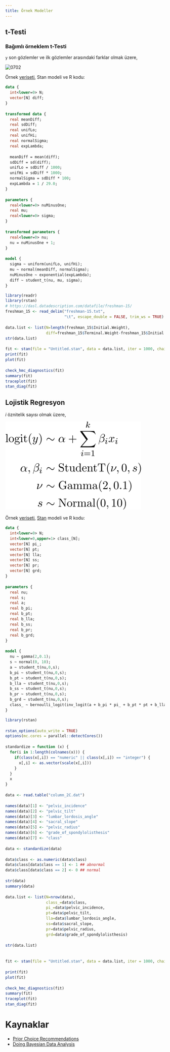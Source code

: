 ```yaml
---
title: Örnek Modeller
---
```


## t-Testi

### Bağımlı örneklem t-Testi

```y``` son gözlemler ve ilk gözlemler arasındaki farklar olmak üzere,

![0702](imgs/07_02.svg)

Örnek [veriseti](https://dasl.datadescription.com/datafile/freshman-15/), Stan modeli ve R kodu:

```stan
data {
  int<lower=0> N;
  vector[N] diff;
}

transformed data {
  real meanDiff;
  real sdDiff;
  real unifLo;
  real unifHi;
  real normalSigma;
  real expLambda;
  
  meanDiff = mean(diff);
  sdDiff = sd(diff);
  unifLo = sdDiff / 1000;
  unifHi = sdDiff * 1000;
  normalSigma = sdDiff * 100;
  expLambda = 1 / 29.0;
}

parameters {
  real<lower=0> nuMinusOne;
  real mu;
  real<lower=0> sigma;
}

transformed parameters {
  real<lower=0> nu;
  nu = nuMinusOne + 1;
}

model {
  sigma ~ uniform(unifLo, unifHi);
  mu ~ normal(meanDiff, normalSigma);
  nuMinusOne ~ exponential(expLambda);
  diff ~ student_t(nu, mu, sigma);
}
```

```r
library(readr)
library(rstan)
# https://dasl.datadescription.com/datafile/freshman-15/
freshman_15 <- read_delim("freshman-15.txt", 
                          "\t", escape_double = FALSE, trim_ws = TRUE)

data.list <- list(N=length(freshman_15$Initial.Weight),
                  diff=freshman_15$Terminal.Weight-freshman_15$Initial.Weight)
str(data.list)

fit <- stan(file = "Untitled.stan", data = data.list, iter = 1000, chains = 4)
print(fit)
plot(fit)

check_hmc_diagnostics(fit)
summary(fit)
traceplot(fit)
stan_diag(fit)
```

## Lojistik Regresyon

_i_ öznitelik sayısı olmak üzere,

![0701](imgs/07_01.svg)

Örnek [veriseti](https://archive.ics.uci.edu/ml/datasets/Vertebral+Column), [Stan](https://mc-stan.org/) modeli ve R kodu:

```stan
data {
  int<lower=0> N;
  int<lower=0,upper=1> class_[N];
  vector[N] pi_;
  vector[N] pt;
  vector[N] lla;
  vector[N] ss;
  vector[N] pr;
  vector[N] grd;
}

parameters {
  real nu;
  real s;
  real a;
  real b_pi;
  real b_pt;
  real b_lla;
  real b_ss;
  real b_pr;
  real b_grd;
}

model {
  nu ~ gamma(2,0.1);
  s ~ normal(0, 10);
  a ~ student_t(nu,0,s);
  b_pi ~ student_t(nu,0,s);
  b_pt ~ student_t(nu,0,s);
  b_lla ~ student_t(nu,0,s);
  b_ss ~ student_t(nu,0,s);
  b_pr ~ student_t(nu,0,s);
  b_grd ~ student_t(nu,0,s);
  class_ ~ bernoulli_logit(inv_logit(a + b_pi * pi_ + b_pt * pt + b_lla * lla + b_ss * ss + b_pr * pr + b_grd * grd));
}
```

```r
library(rstan)

rstan_options(auto_write = TRUE)
options(mc.cores = parallel::detectCores())

standardize = function (x) {
  for(i in 1:length(colnames(x))) {
    if(class(x[,i]) == "numeric" || class(x[,i]) == "integer") {
      x[,i] <- as.vector(scale(x[,i])) 
    }
  }
  x
}

data <- read.table("column_2C.dat")

names(data)[1] <- "pelvic_incidence"
names(data)[2] <- "pelvic_tilt"
names(data)[3] <- "lumbar_lordosis_angle"
names(data)[4] <- "sacral_slope"
names(data)[5] <- "pelvic_radius"
names(data)[6] <- "grade_of_spondylolisthesis"
names(data)[7] <- "class"

data <- standardize(data)

data$class <- as.numeric(data$class)
data$class[data$class == 1] <- 1 ## abnormal
data$class[data$class == 2] <- 0 ## normal

str(data)
summary(data)

data.list <- list(N=nrow(data),
                  class_=data$class,
                  pi_=data$pelvic_incidence,
                  pt=data$pelvic_tilt,
                  lla=data$lumbar_lordosis_angle,
                  ss=data$sacral_slope,
                  pr=data$pelvic_radius,
                  grd=data$grade_of_spondylolisthesis)

str(data.list)


fit <- stan(file = "Untitled.stan", data = data.list, iter = 1000, chains = 4)

print(fit)
plot(fit)

check_hmc_diagnostics(fit)
summary(fit)
traceplot(fit)
stan_diag(fit)
```


# Kaynaklar
* [Prior Choice Recommendations](https://github.com/stan-dev/stan/wiki/Prior-Choice-Recommendations)
* [Doing Bayesian Data Analysis](https://www.elsevier.com/books/doing-bayesian-data-analysis/kruschke/978-0-12-405888-0)